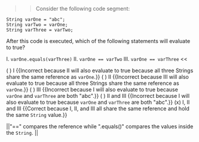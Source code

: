 >>Consider the following code segment:</p>
<pre><code class="java language-java">String varOne = "abc";
String varTwo = varOne;
String varThree = varTwo;
</code></pre>
<p>After this code is executed, which of the following statements will evaluate to true?</p>
<p>I.   <code>varOne.equals(varThree)</code>
II.  <code>varOne == varTwo</code>
III. <code>varOne == varThree</code> <<

( ) I {{Incorrect because II will also evaluate to true because all three Strings share the same reference as <code>varOne</code>.}}
( ) II {{Incorrect because III will also evaluate to true because all three Strings share the same reference as <code>varOne</code>.}}
( ) III {{Incorrect because I will also evaluate to true because <code>varOne</code> and <code>varThree</code> are both "abc".}}
( ) II and III {{Incorrect because I will also evaluate to true because <code>varOne</code> and <code>varThree</code> are both "abc".}}
(x) I, II and III {{Correct because I, II, and III all share the same reference and hold the same <code>String</code> value.}}

||"==" compares the reference while ".equals()" compares the values inside the <code>String</code>. ||
